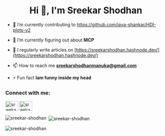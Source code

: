 <h1 align="center">Hi 👋, I'm Sreekar Shodhan</h1>



- 🔭 I’m currently contributing to https://github.com/jaya-shankar/HDI-plots-v2

- 🌱 I’m currently figuring out about **MCP**

- 📝 I regularly write articles on [https://sreekarshodhan.hashnode.dev/](https://sreekarshodhan.hashnode.dev/)

- 📫 How to reach me **sreekarshodhanmanuka@gmail.com**

- ⚡ Fun fact **Iam funny inside my head**

<h3 align="left">Connect with me:</h3>
<p align="left">
<a href="https://twitter.com/sreekarshodhan" target="blank"><img align="center" src="https://raw.githubusercontent.com/rahuldkjain/github-profile-readme-generator/master/src/images/icons/Social/twitter.svg" alt="sreekarshodhan" height="30" width="40" /></a>
<a href="https://linkedin.com/in/sreekar shodhan" target="blank"><img align="center" src="https://raw.githubusercontent.com/rahuldkjain/github-profile-readme-generator/master/src/images/icons/Social/linked-in-alt.svg" alt="sreekar shodhan" height="30" width="40" /></a>




<p><img align="left" src="https://github-readme-stats.vercel.app/api/top-langs?username=sreekar-shodhan&show_icons=true&locale=en&layout=compact" alt="sreekar-shodhan" /></p>

<p>&nbsp;<img align="center" src="https://github-readme-stats.vercel.app/api?username=sreekar-shodhan&show_icons=true&locale=en" alt="sreekar-shodhan" /></p>

<p><img align="center" src="https://github-readme-streak-stats.herokuapp.com/?user=sreekar-shodhan&" alt="sreekar-shodhan" /></p>



